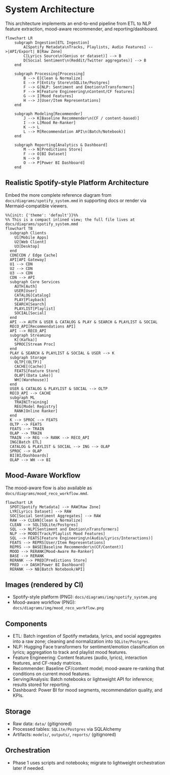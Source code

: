 # System Architecture

This architecture implements an end-to-end pipeline from ETL to NLP feature extraction, mood-aware recommender, and reporting/dashboard.

```mermaid
flowchart LR
    subgraph Ingestion[ETL Ingestion]
        A[Spotify Metadata\nTracks, Playlists, Audio Features] -->|API/Export| B[Raw Zone]
        C[Lyrics Source\n(Genius or dataset)] --> B
        D[Social Sentiment\n(Reddit/Twitter aggregates)] --> B
    end

    subgraph Processing[Processing]
        B --> E[Clean & Normalize]
        E --> F[Entity Store\nSQLite/Postgres]
        F --> G[NLP: Sentiment and Emotion\nTransformers]
        F --> H[Feature Engineering\nContent/CF features]
        G --> I[Mood Features]
        H --> J[User/Item Representations]
    end

    subgraph Modeling[Recommender]
        J --> K[Baseline Recommender\n(CF / content-based)]
        I --> L[Mood Re-Ranker]
        K --> L
        L --> M[Recommendation API\n(Batch/Notebook)]
    end

    subgraph Reporting[Analytics & Dashboard]
        M --> N[Predictions Store]
        F --> O[BI Dataset]
        N --> O
        O --> P[Power BI Dashboard]
    end
```

## Realistic Spotify-style Platform Architecture
Embed the more complete reference diagram from `docs/diagrams/spotify_system.mmd` in supporting docs or render via Mermaid-compatible viewers.

```mermaid
%%{init: {'theme': 'default'}}%%
%% This is a compact inlined view; the full file lives at docs/diagrams/spotify_system.mmd
flowchart TB
  subgraph Clients
    U1[Mobile Apps]
    U2[Web Client]
    U3[Desktop]
  end
  CDN[CDN / Edge Cache]
  API[API Gateway]
  U1 --> CDN
  U2 --> CDN
  U3 --> CDN
  CDN --> API
  subgraph Core Services
    AUTH[Auth]
    USER[User]
    CATALOG[Catalog]
    PLAY[Playback]
    SEARCH[Search]
    PLAYLIST[Playlist]
    SOCIAL[Social]
  end
  API --> AUTH & USER & CATALOG & PLAY & SEARCH & PLAYLIST & SOCIAL
  RECO_API[Recommendations API]
  API --> RECO_API
  subgraph Streaming
    K[(Kafka)]
    SPROC[Stream Proc]
  end
  PLAY & SEARCH & PLAYLIST & SOCIAL & USER --> K
  subgraph Storage
    OLTP[(OLTP)]
    CACHE[(Cache)]
    FEATS[Feature Store]
    OLAP[(Data Lake)]
    WH[(Warehouse)]
  end
  USER & CATALOG & PLAYLIST & SOCIAL --> OLTP
  RECO_API --> CACHE
  subgraph ML
    TRAIN[Training]
    REG[Model Registry]
    RANK[Online Ranker]
  end
  K --> SPROC --> FEATS
  OLTP --> FEATS
  FEATS --> TRAIN
  OLAP --> TRAIN
  TRAIN --> REG --> RANK --> RECO_API
  ING[Batch ETL]
  CATALOG & PLAYLIST & SOCIAL --> ING --> OLAP
  SPROC --> OLAP
  BI[BI/Dashboards]
  OLAP --> WH --> BI
```

## Mood-Aware Workflow
The mood-aware flow is also available as `docs/diagrams/mood_reco_workflow.mmd`.

```mermaid
flowchart LR
  SPOT[Spotify Metadata] --> RAW[Raw Zone]
  LYR[Lyrics Dataset] --> RAW
  SOC[Social Sentiment Aggregates] --> RAW
  RAW --> CLEAN[Clean & Normalize]
  CLEAN --> SQL[SQLite/Postgres]
  SQL --> NLP[Sentiment and Emotion\nTransformers]
  NLP --> MOOD[Track/Playlist Mood Features]
  SQL --> FEATS[Feature Engineering\n(Audio/Lyrics/Interactions)]
  FEATS --> REPRS[User/Item Representations]
  REPRS --> BASE[Baseline Recommender\n(CF/Content)]
  MOOD --> RERANK[Mood-Aware Re-Ranker]
  BASE --> RERANK
  RERANK --> PRED[Predictions Store]
  PRED --> DASH[Power BI Dashboard]
  RERANK --> NB[Batch Notebook/API]
```

## Images (rendered by CI)
- Spotify-style platform (PNG): `docs/diagrams/img/spotify_system.png`
- Mood-aware workflow (PNG): `docs/diagrams/img/mood_reco_workflow.png`

## Components
- ETL: Batch ingestion of Spotify metadata, lyrics, and social aggregates into a raw zone; cleaning and normalization into `SQLite/Postgres`.
- NLP: Hugging Face transformers for sentiment/emotion classification on lyrics; aggregation to track and playlist mood features.
- Feature Engineering: Content features (audio, lyrics), interaction features, and CF-ready matrices.
- Recommender: Baseline CF/content model; mood-aware re-ranking that conditions on current mood features.
- Serving/Analysis: Batch notebooks or lightweight API for inference; results stored for reporting.
- Dashboard: Power BI for mood segments, recommendation quality, and KPIs.

## Storage
- Raw data: `data/` (gitignored)
- Processed tables: `SQLite/Postgres` via SQLAlchemy
- Artifacts: `models/`, `outputs/`, `reports/` (gitignored)

## Orchestration
- Phase 1 uses scripts and notebooks; migrate to lightweight orchestration later if needed.
